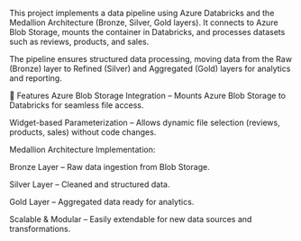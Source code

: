 This project implements a data pipeline using Azure Databricks and the Medallion Architecture (Bronze, Silver, Gold layers).
It connects to Azure Blob Storage, mounts the container in Databricks, and processes datasets such as reviews, products, and sales.

The pipeline ensures structured data processing, moving data from the Raw (Bronze) layer to Refined (Silver) and Aggregated (Gold) layers for analytics and reporting.

🚀 Features
Azure Blob Storage Integration – Mounts Azure Blob Storage to Databricks for seamless file access.

Widget-based Parameterization – Allows dynamic file selection (reviews, products, sales) without code changes.

Medallion Architecture Implementation:

Bronze Layer – Raw data ingestion from Blob Storage.

Silver Layer – Cleaned and structured data.

Gold Layer – Aggregated data ready for analytics.

Scalable & Modular – Easily extendable for new data sources and transformations.
